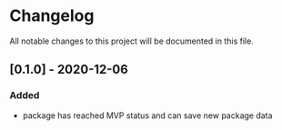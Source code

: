 # Changelog
All notable changes to this project will be documented in this file.

## [0.1.0] - 2020-12-06
### Added
- package has reached MVP status and can save new package data
